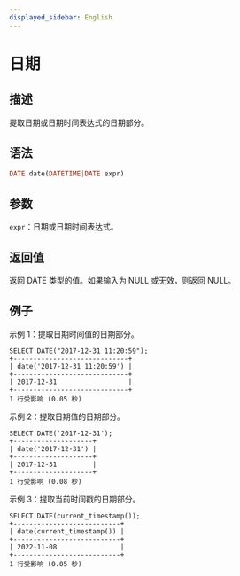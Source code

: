 ```yaml
---
displayed_sidebar: English
---
```


# 日期

## 描述

提取日期或日期时间表达式的日期部分。

## 语法

```Haskell
DATE date(DATETIME|DATE expr)
```

## 参数

`expr`：日期或日期时间表达式。

## 返回值

返回 DATE 类型的值。如果输入为 NULL 或无效，则返回 NULL。

## 例子

示例 1：提取日期时间值的日期部分。

```plaintext
SELECT DATE("2017-12-31 11:20:59");
+-----------------------------+
| date('2017-12-31 11:20:59') |
+-----------------------------+
| 2017-12-31                  |
+-----------------------------+
1 行受影响 (0.05 秒)
```

示例 2：提取日期值的日期部分。

```plaintext
SELECT DATE('2017-12-31');
+--------------------+
| date('2017-12-31') |
+--------------------+
| 2017-12-31         |
+--------------------+
1 行受影响 (0.08 秒)
```

示例 3：提取当前时间戳的日期部分。

```plaintext
SELECT DATE(current_timestamp());
+---------------------------+
| date(current_timestamp()) |
+---------------------------+
| 2022-11-08                |
+---------------------------+
1 行受影响 (0.05 秒)